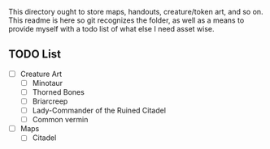 This directory ought to store maps, handouts, creature/token art, and so on. This readme is here so git recognizes the folder, as well as a means to provide myself with a todo list of what else I need asset wise.

## TODO List
* [ ] Creature Art
    * [ ] Minotaur
    * [ ] Thorned Bones
    * [ ] Briarcreep
    * [ ] Lady-Commander of the Ruined Citadel
    * [ ] Common vermin
* [ ] Maps
    * [ ] Citadel 
